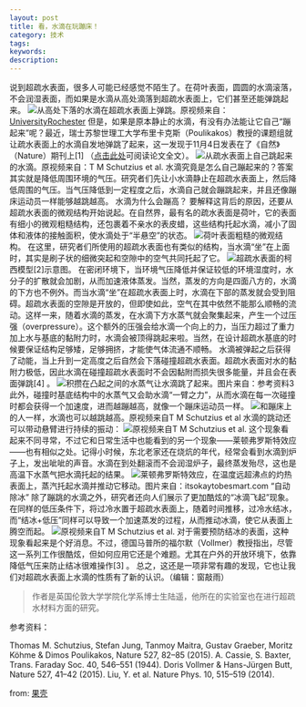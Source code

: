```yaml
---
layout: post
title: 看，水滴在玩蹦床！
category: 技术
tags: 
keywords: 
description: 
---
```



说到超疏水表面，很多人可能已经感觉不陌生了。在荷叶表面，圆圆的水滴滚落，不会润湿表面，而如果是水滴从高处滴落到超疏水表面上，它们甚至还能弹跳起来。
![](http://upload-images.jianshu.io/upload_images/1174946-f1c39b68b826842d.gif?imageMogr2/auto-orient/strip)从高处下落的水滴在超疏水表面上弹跳。原视频来自：[UniversityRochester](https://www.youtube.com/channel/UCZRLVZGCUZWYUEj2XQlFPyQ)
但是，如果是原本静止的水滴，有没有办法能让它自己“蹦起来”呢？最近，瑞士苏黎世理工大学布里卡克斯（Poulikakos）教授的课题组就让疏水表面上的水滴自发地弹跳了起来，这一发现于11月4日发表在了《自然》（Nature）期刊上[1]
（[点击此处](http://www.nature.com/nature/journal/v527/n7576/full/nature15738.html)可阅读论文全文）。
![](http://upload-images.jianshu.io/upload_images/1174946-20b516cb6be4dd1f.gif?imageMogr2/auto-orient/strip)从疏水表面上自己跳起来的水滴。原视频来自：T M Schutzius et al.
水滴究竟是怎么自己蹦起来的？答案其实就是降低周围环境的气压。研究者们先让小水滴静止在超疏水表面上，然后降低周围的气压。当气压降低到一定程度之后，水滴自己就会蹦跳起来，并且还像蹦床运动员一样能够越跳越高。
水滴为什么会蹦高？
要解释这背后的原因，还要从超疏水表面的微观结构开始说起。在自然界，最有名的疏水表面是荷叶，它的表面有细小的微观粗糙结构，还包裹着不亲水的表皮蜡，这些结构托起水滴，减小了固体和液体的接触面积，使水滴处于“半悬空”的状态。
![](http://upload-images.jianshu.io/upload_images/1174946-179fcb1fe99adab3.jpg?imageMogr2/auto-orient/strip%7CimageView2/2/w/1240)荷叶表面粗糙的微观结构。
在这里，研究者们所使用的超疏水表面也有类似的结构，当水滴“坐”在上面时，其实是刷子状的细微突起和空隙中的空气共同托起了它。
![](http://upload-images.jianshu.io/upload_images/1174946-8fdddd9962de6826.jpg?imageMogr2/auto-orient/strip%7CimageView2/2/w/1240)超疏水表面的柯西模型[2]示意图。
在密闭环境下，当环境气压降低并保证较低的环境湿度时，水分子的扩散就会加剧，从而加速液体蒸发。当然，蒸发的方向是四面八方的，水滴的下方也不例外。而当水滴“坐”在超疏水表面上时，水滴在下部的蒸发就会受到阻碍。超疏水表面的空隙是开放的，但即使如此，空气在其中依然不能那么顺畅的流动。这样一来，随着水滴的蒸发，在水滴下方水蒸气就会聚集起来，产生一个过压强（overpressure）。这个额外的压强会给水滴一个向上的力，当压力超过了重力加上水与基底的黏附力时，水滴会被顶得跳起来啦。当然，在设计超疏水基底的时候要保证结构足够矮，足够拥挤，才能使气体流通不顺畅。
水滴被弹起之后获得了动能，当上升到一定高度之后自然会下落碰撞超疏水表面。超疏水表面对水的黏附力极低，因此水滴在碰撞超疏水表面时不会因黏附而损失很多能量，并且会在表面弹跳[4]
。
![](http://upload-images.jianshu.io/upload_images/1174946-6484dcc04153a6b9.jpg?imageMogr2/auto-orient/strip%7CimageView2/2/w/1240)积攒在凸起之间的水蒸气让水滴跳了起来。图片来自：参考资料3
此外，碰撞时基底结构中的水蒸气又会助水滴“一臂之力”，从而水滴在每一次碰撞时都会获得一个加速度，进而越蹦越高，就像一个蹦床运动员一样。
![](http://upload-images.jianshu.io/upload_images/1174946-d6e9d8e8a9fa9b51.gif?imageMogr2/auto-orient/strip)和蹦床上的人一样，水滴也可以越跳越高。原视频来自T M Schutzius et al
水滴的跳动还可以带动悬臂进行持续的振动：
![](http://upload-images.jianshu.io/upload_images/1174946-7d3fd077b5e82af6.gif?imageMogr2/auto-orient/strip)原视频来自T M Schutzius et al.
这个现象看起来不同寻常，不过它和日常生活中也能看到的另一个现象——莱顿弗罗斯特效应——也有相似之处。记得小时候，东北老家还在烧炕的年代，经常会看到水滴到炉子上，发出呲呲的声音。水滴在到处翻滚而不会润湿炉子，最终蒸发殆尽，这也是高温下水蒸气把水滴托起的结果。
![](http://upload-images.jianshu.io/upload_images/1174946-da5a30b88462a4b9.gif?imageMogr2/auto-orient/strip)莱顿弗罗斯特效应，在温度远超沸点的灼热表面上，蒸汽托起水滴并推动它移动。图片来自：itsokaytobesmart.com
“自动除冰”
除了蹦跳的水滴之外，研究者还向人们展示了更加酷炫的“冰滴飞起”现象。在同样的低压条件下，将过冷水置于超疏水表面上，随着时间推移，过冷水结冰，而“结冰+低压”同样可以导致一个加速蒸发的过程，从而推动冰滴，使它从表面上腾空而起。
![](http://upload-images.jianshu.io/upload_images/1174946-4d8053679c049163.gif?imageMogr2/auto-orient/strip)原视频来自T M Schutzius et al.
对于需要预防结冰的表面，这种现象看起来是个好消息。不过，德国马普所的福尔默（Vollmer）教授指出，尽管这一系列工作很酷炫，但如何应用它还是个难题。尤其在户外的开放环境下，依靠降低气压来防止结冰很难操作[3]
。
总之，这还是一项非常有趣的发现，它也让我们对超疏水表面上水滴的性质有了新的认识。（编辑：窗敲雨）
>作者是英国伦敦大学学院化学系博士生陆遥，他所在的实验室也在进行超疏水材料方面的研究。

参考资料：

Thomas M. Schutzius, Stefan Jung, Tanmoy Maitra, Gustav Graeber, Moritz Köhme & Dimos Poulikakos, Nature 527, 82–85 (2015).
A. Cassie, S. Baxter, Trans. Faraday Soc. 40, 546–551 (1944).
Doris Vollmer & Hans-Jürgen Butt, Nature 527, 41–42 (2015).
Liu, Y. et al. Nature Phys. 10, 515–519 (2014).

from: [果壳](http://www.guokr.com/article/440909/)